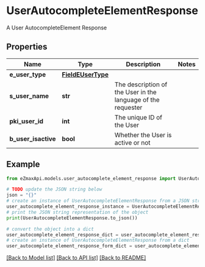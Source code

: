 # UserAutocompleteElementResponse

A User AutocompleteElement Response

## Properties

Name | Type | Description | Notes
------------ | ------------- | ------------- | -------------
**e_user_type** | [**FieldEUserType**](FieldEUserType.md) |  | 
**s_user_name** | **str** | The description of the User in the language of the requester | 
**pki_user_id** | **int** | The unique ID of the User | 
**b_user_isactive** | **bool** | Whether the User is active or not | 

## Example

```python
from eZmaxApi.models.user_autocomplete_element_response import UserAutocompleteElementResponse

# TODO update the JSON string below
json = "{}"
# create an instance of UserAutocompleteElementResponse from a JSON string
user_autocomplete_element_response_instance = UserAutocompleteElementResponse.from_json(json)
# print the JSON string representation of the object
print(UserAutocompleteElementResponse.to_json())

# convert the object into a dict
user_autocomplete_element_response_dict = user_autocomplete_element_response_instance.to_dict()
# create an instance of UserAutocompleteElementResponse from a dict
user_autocomplete_element_response_form_dict = user_autocomplete_element_response.from_dict(user_autocomplete_element_response_dict)
```
[[Back to Model list]](../README.md#documentation-for-models) [[Back to API list]](../README.md#documentation-for-api-endpoints) [[Back to README]](../README.md)


